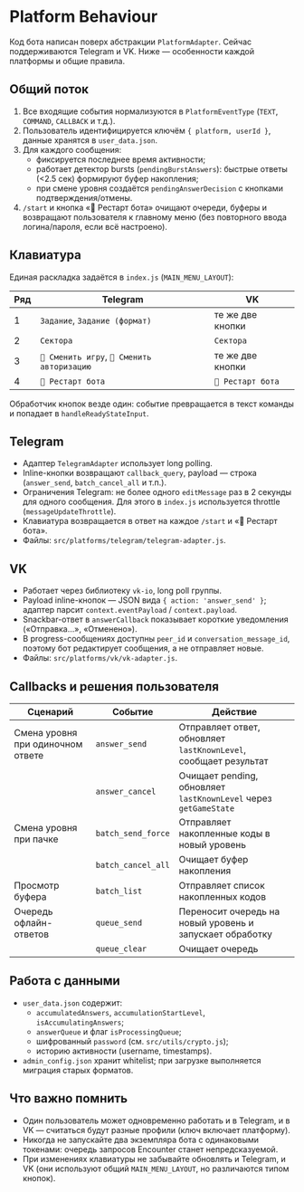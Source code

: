 # Platform Behaviour

Код бота написан поверх абстракции `PlatformAdapter`. Сейчас поддерживаются Telegram и VK. Ниже — особенности каждой платформы и общие правила.

## Общий поток

1. Все входящие события нормализуются в `PlatformEventType` (`TEXT`, `COMMAND`, `CALLBACK` и т.д.).
2. Пользователь идентифицируется ключём `{ platform, userId }`, данные хранятся в `user_data.json`.
3. Для каждого сообщения:
   - фиксируется последнее время активности;
   - работает детектор bursts (`pendingBurstAnswers`): быстрые ответы (<2.5 сек) формируют буфер накопления;
   - при смене уровня создаётся `pendingAnswerDecision` с кнопками подтверждения/отмены.
4. `/start` и кнопка «🔄 Рестарт бота» очищают очереди, буферы и возвращают пользователя к главному меню (без повторного ввода логина/пароля, если всё настроено).

## Клавиатура

Единая раскладка задаётся в `index.js` (`MAIN_MENU_LAYOUT`):

| Ряд | Telegram                                    | VK                |
| --- | ------------------------------------------- | ----------------- |
| 1   | `Задание`, `Задание (формат)`               | те же две кнопки  |
| 2   | `Сектора`                                   | `Сектора`         |
| 3   | `🔗 Сменить игру`, `👤 Сменить авторизацию` | те же две кнопки  |
| 4   | `🔄 Рестарт бота`                           | `🔄 Рестарт бота` |

Обработчик кнопок везде один: событие превращается в текст команды и попадает в `handleReadyStateInput`.

## Telegram

- Адаптер `TelegramAdapter` использует long polling.
- Inline-кнопки возвращают `callback_query`, payload — строка (`answer_send`, `batch_cancel_all` и т.п.).
- Ограничения Telegram: не более одного `editMessage` раз в 2 секунды для одного сообщения. Для этого в `index.js` используется throttle (`messageUpdateThrottle`).
- Клавиатура возвращается в ответ на каждое `/start` и «🔄 Рестарт бота».
- Файлы: `src/platforms/telegram/telegram-adapter.js`.

## VK

- Работает через библиотеку `vk-io`, long poll группы.
- Payload inline-кнопок — JSON вида `{ action: 'answer_send' }`; адаптер парсит `context.eventPayload` / `context.payload`.
- Snackbar-ответ в `answerCallback` показывает короткие уведомления («Отправка…», «Отменено»).
- В progress-сообщениях доступны `peer_id` и `conversation_message_id`, поэтому бот редактирует сообщения, а не отправляет новые.
- Файлы: `src/platforms/vk/vk-adapter.js`.

## Callbacks и решения пользователя

| Сценарий                          | Событие            | Действие                                                         |
| --------------------------------- | ------------------ | ---------------------------------------------------------------- |
| Смена уровня при одиночном ответе | `answer_send`      | Отправляет ответ, обновляет `lastKnownLevel`, сообщает результат |
|                                   | `answer_cancel`    | Очищает pending, обновляет `lastKnownLevel` через `getGameState` |
| Смена уровня при пачке            | `batch_send_force` | Отправляет накопленные коды в новый уровень                      |
|                                   | `batch_cancel_all` | Очищает буфер накопления                                         |
| Просмотр буфера                   | `batch_list`       | Отправляет список накопленных кодов                              |
| Очередь офлайн-ответов            | `queue_send`       | Переносит очередь на новый уровень и запускает обработку         |
|                                   | `queue_clear`      | Очищает очередь                                                  |

## Работа с данными

- `user_data.json` содержит:
  - `accumulatedAnswers`, `accumulationStartLevel`, `isAccumulatingAnswers`;
  - `answerQueue` и флаг `isProcessingQueue`;
  - шифрованный `password` (см. `src/utils/crypto.js`);
  - историю активности (username, timestamps).
- `admin_config.json` хранит whitelist; при загрузке выполняется миграция старых форматов.

## Что важно помнить

- Один пользователь может одновременно работать и в Telegram, и в VK — считаться будут разные профили (ключ включает платформу).
- Никогда не запускайте два экземпляра бота с одинаковыми токенами: очередь запросов Encounter станет непредсказуемой.
- При изменениях клавиатуры не забывайте обновлять и Telegram, и VK (они используют общий `MAIN_MENU_LAYOUT`, но различаются типом кнопок).
